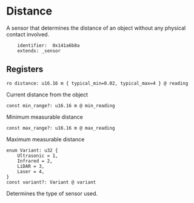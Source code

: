 # Distance

A sensor that determines the distance of an object without any physical contact involved.

        identifier:  0x141a6b8a
        extends: _sensor

## Registers

    ro distance: u16.16 m { typical_min=0.02, typical_max=4 } @ reading

Current distance from the object

    const min_range?: u16.16 m @ min_reading

Minimum measurable distance 

    const max_range?: u16.16 m @ max_reading

Maximum measurable distance

    enum Variant: u32 {
        Ultrasonic = 1,
        Infrared = 2,
        LiDAR = 3,
        Laser = 4,
    }
    const variant?: Variant @ variant

Determines the type of sensor used.
